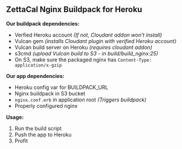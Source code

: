 ## ZettaCal Nginx Buildpack for Heroku

**Our buildpack dependencies:**
  * Verfied Heroku account _(If not, Cloudant addon won't install)_
  * Vulcan gem _(installs Cloudant plugin with verified Heroku account)_
  * Vulcan build server on Heroku _(requires cloudant addon)_
  * s3cmd _(upload Vulcan build to S3 - in build/build_nginx:25)_
  * On S3, make sure the packaged nginx has `Content-Type: application/x-gzip`

**Our app dependencies:** 
  * Heroku config var for BUILDPACK_URL
  * Nginx buildpack in S3 bucket
  * `nginx.conf.erb` in application root _(Triggers buildpack)_
  * Properly configured nginx

**Usage:**

  1. Run the build script
  1. Push the app to Heroku
  1. Profit
